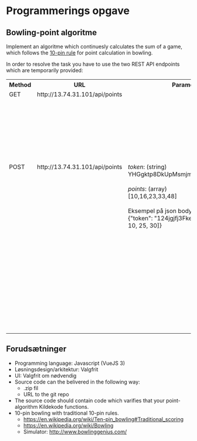 # Programmerings opgave

## Bowling-point algoritme

Implement an algoritme which continuesly calculates the sum of a game, which follows the [10-pin rule](https://en.wikipedia.org/wiki/Ten-pin_bowling#Traditional_scoring) for point calculation in bowling.

In order to resolve the task you have to use the two REST API endpoints which are temporarily provided:

<table>
  <tbody>
    <tr>
      <th align="center" width="5%">Method</th>
      <th align="center" width="30%">URL</th>
      <th align="center" width="25%">Parametre</th>
      <th align="center" width="40%">Beskrivelse</th>
    </tr>
    <tr>
      <td valign="top">GET</td>
      <td valign="top">http://13.74.31.101/api/points</td>
      <td valign="top"></td>
      <td>
        <ul>
          <li>Returns a JSON-list with a random length and combination of valid bowling points, as well as a token, which must be used for the POST endpoint.</li>
          <li>Strike is represented by [10,0]</li>
          <li>Spare is represented by f.ex. [7,3] or [0,10] or [5,5]</li>
      </ul>
      </td>
    </tr>
    <tr>
      <td valign="top">POST</td>
      <td valign="top">http://13.74.31.101/api/points</td>
      <td valign="top"><i>token</i>: (string)
        <br />
        YHGgktp8DkUpMsmjmJfsOTJ3PUAxJOBk
        <br /><br />
        <i>points</i>: (array)
        <br />
        [10,16,23,33,48]
        <br />
        <br />
        Eksempel på json body:
        <br />
        {"token": "124jgjfj3FkenI", "points": [5, 10, 25, 30]}
      </td>
      <td valign="top"><i>token</i>: Received in GET<br /><i>points</i>: Your calculated sums<br /><br />Returned HTTP status code ”200 OK” if <i>token</i> is correct og JSON { "success": true } if the <i>sums</i> are correct.<br /><br />The sums are a list of the accumulated results.<br /><br />F.ex. the <i>points</i> [[3,7],[10,0],[8,2],[8,1],[10,0],[3,4],[7,0],[5,5],[3,2],[2,5]] yield the <i>sums</i> [20,40,58,67,84,91,98,111,116,123], where 123 is the total sum after, in this case, 10 rounds. <br /><br /> Tip: If the points end on a <i>spare / strike</i> before a normal games length (10 rounds) it won't trigger a bonus. F.ex the points [[2, 0], [8, 2]] will give the  <i>sums</i> [2, 12]</td>
    </tr>
  </tbody>
</table>

## Forudsætninger
* Programming language: Javascript (VueJS 3) 
* Løsningsdesign/arkitektur: Valgfrit 
* UI: Valgfrit om nødvendig
* Source code can the belivered in the following way: 
  * .zip fil 
  * URL to the git repo 
* The source code should contain code which varifies that your point-algorithm Kildekode functions.
* 10-pin bowling with traditional 10-pin rules. 
  * https://en.wikipedia.org/wiki/Ten-pin_bowling#Traditional_scoring  
  * https://en.wikipedia.org/wiki/Bowling
  * Simulator: http://www.bowlinggenius.com/ 
